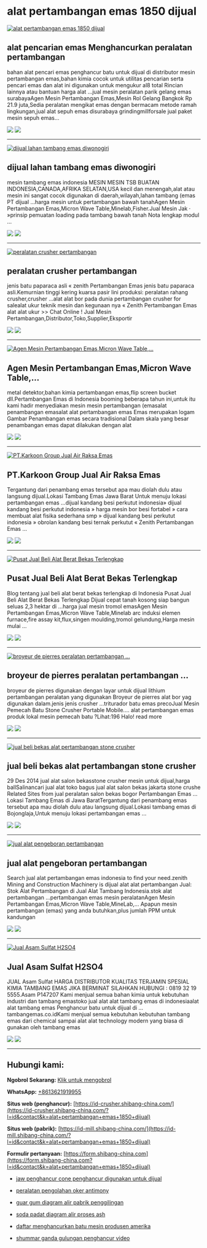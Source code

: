 # alat pertambangan emas 1850 dijual

<a href="https://swt.shibang-china.com/?l=id&img&k=alat+pertambangan+emas+1850+dijual" target="_blank">![alat pertambangan emas 1850 dijual](http://static.shibang-china.com/all-800x300/367.jpg)</a>

## alat pencarian emas Menghancurkan peralatan pertambangan
bahan alat pencari emas penghancur batu untuk dijual di distributor mesin pertambangan emas,bahan kimia cocok untuk utilitas pencarian serta pencari emas dan alat ini digunakan untuk mengukur al8 total Rincian lainnya atau bantuan harga alat …jual mesin peralatan parik gelang emas surabayaAgen Mesin Pertambangan Emas,Mesin Rol Gelang Bangkok Rp 21.9 juta,Sedia peralatan mengikat emas dengan bermacam metode ramah lingkungan,jual alat sepuh emas disurabaya grindingmillforsale jual paket mesin sepuh emas…


<a href="https://whatsapp.shibangsoft.com/WhatsApp.php" target="_blank" title="WhatsApp">![](http://static.shibang-china.com/icon/whatsapp.png)</a> <a href="https://swt.shibang-china.com/?l=id&icon&k=alat+pertambangan+emas+1850+dijual" target="_blank">![](http://static.shibang-china.com/icon/chat-id.png)</a>

---

<a href="https://swt.shibang-china.com/?l=id&img&k=alat+pertambangan+emas+1850+dijual" target="_blank">![dijual lahan tambang emas diwonogiri](http://static.shibang-china.com/all-800x300/436.jpg)</a>

## dijual lahan tambang emas diwonogiri
mesin tambang emas indonesia MESIN MESIN TSB BUATAN INDONESIA,CANADA,AFRIKA SELATAN,USA kecil dan menengah,alat atau mesin ini sangat cocok digunakan di daerah,wilayah,lahan tambang (emas PT dijual …harga mesin untuk pertambangan bawah tanahAgen Mesin Pertambangan Emas,Micron Wave Table,Minelab,Fisher.Jual Mesin Jak · »prinsip pemuatan loading pada tambang bawah tanah Nota lengkap modul …


<a href="https://whatsapp.shibangsoft.com/WhatsApp.php" target="_blank" title="WhatsApp">![](http://static.shibang-china.com/icon/whatsapp.png)</a> <a href="https://swt.shibang-china.com/?l=id&icon&k=alat+pertambangan+emas+1850+dijual" target="_blank">![](http://static.shibang-china.com/icon/chat-id.png)</a>

---

<a href="https://swt.shibang-china.com/?l=id&img&k=alat+pertambangan+emas+1850+dijual" target="_blank">![peralatan crusher pertambangan](http://static.shibang-china.com/all-800x300/32.jpg)</a>

## peralatan crusher pertambangan
jenis batu paparaca asli « zenith Pertambangan Emas jenis batu paparaca asli.Kemurnian tinggi kering kuarsa pasir lini produksi: peralatan rahang crusher,crusher …alat alat bor pada dunia pertambangan crusher for salealat ukur teknik mesin dan kegunaan nya « Zenith Pertambangan Emas alat alat ukur >> Chat Online ! Jual Mesin Pertambangan,Distributor,Toko,Supplier,Eksportir


<a href="https://whatsapp.shibangsoft.com/WhatsApp.php" target="_blank" title="WhatsApp">![](http://static.shibang-china.com/icon/whatsapp.png)</a> <a href="https://swt.shibang-china.com/?l=id&icon&k=alat+pertambangan+emas+1850+dijual" target="_blank">![](http://static.shibang-china.com/icon/chat-id.png)</a>

---

<a href="https://swt.shibang-china.com/?l=id&img&k=alat+pertambangan+emas+1850+dijual" target="_blank">![Agen Mesin Pertambangan Emas,Micron Wave Table,…](http://static.shibang-china.com/all-800x300/1162.jpg)</a>

## Agen Mesin Pertambangan Emas,Micron Wave Table,…
metal detektor,bahan kimia pertambangan emas,flip screen bucket dll.Pertambangan Emas di Indonesia booming beberapa tahun ini,untuk itu kami hadir menyediakan mesin mesin pertambangan (emasalat penambangan emasalat alat pertambangan emas Emas merupakan logam Gambar Penambangan emas secara tradisional Dalam skala yang besar penambangan emas dapat dilakukan dengan alat


<a href="https://whatsapp.shibangsoft.com/WhatsApp.php" target="_blank" title="WhatsApp">![](http://static.shibang-china.com/icon/whatsapp.png)</a> <a href="https://swt.shibang-china.com/?l=id&icon&k=alat+pertambangan+emas+1850+dijual" target="_blank">![](http://static.shibang-china.com/icon/chat-id.png)</a>

---

<a href="https://swt.shibang-china.com/?l=id&img&k=alat+pertambangan+emas+1850+dijual" target="_blank">![PT.Karkoon Group Jual Air Raksa Emas](http://static.shibang-china.com/all-800x300/12.jpg)</a>

## PT.Karkoon Group Jual Air Raksa Emas
Tergantung dari penambang emas tersebut apa mau diolah dulu atau langsung dijual.Lokasi Tambang Emas Jawa Barat Untuk menuju lokasi pertambangan emas …dijual kandang besi perkutut indonesia» dijual kandang besi perkutut indonesia » harga mesin bor besi fortabel » cara membuat alat fisika sederhana smp » dijual kandang besi perkutut indonesia » obrolan kandang besi ternak perkutut « Zenith Pertambangan Emas …


<a href="https://whatsapp.shibangsoft.com/WhatsApp.php" target="_blank" title="WhatsApp">![](http://static.shibang-china.com/icon/whatsapp.png)</a> <a href="https://swt.shibang-china.com/?l=id&icon&k=alat+pertambangan+emas+1850+dijual" target="_blank">![](http://static.shibang-china.com/icon/chat-id.png)</a>

---

<a href="https://swt.shibang-china.com/?l=id&img&k=alat+pertambangan+emas+1850+dijual" target="_blank">![Pusat Jual Beli Alat Berat Bekas Terlengkap](http://static.shibang-china.com/all-800x300/1178.jpg)</a>

## Pusat Jual Beli Alat Berat Bekas Terlengkap
Blog tentang jual beli alat berat bekas terlengkap di Indonesia Pusat Jual Beli Alat Berat Bekas Terlengkap Dijual cepat tanah kosong siap bangun seluas 2,3 hektar di …harga jual mesin tromol emasAgen Mesin Pertambangan Emas,Micron Wave Table,Minelab arc induksi elemen furnace,fire assay kit,flux,singen moulding,tromol gelundung,Harga mesin mulai …


<a href="https://whatsapp.shibangsoft.com/WhatsApp.php" target="_blank" title="WhatsApp">![](http://static.shibang-china.com/icon/whatsapp.png)</a> <a href="https://swt.shibang-china.com/?l=id&icon&k=alat+pertambangan+emas+1850+dijual" target="_blank">![](http://static.shibang-china.com/icon/chat-id.png)</a>

---

<a href="https://swt.shibang-china.com/?l=id&img&k=alat+pertambangan+emas+1850+dijual" target="_blank">![broyeur de pierres peralatan pertambangan …](http://static.shibang-china.com/all-800x300/747.jpg)</a>

## broyeur de pierres peralatan pertambangan …
broyeur de pierres digunakan dengan layar untuk dijual lithium pertambangan peralatan yang digunakan Broyeur de pierres alat bor yag digunakan dalam.jenis jenis crusher …triturador batu emas precoJual Mesin Pemecah Batu Stone Crusher Portable Mobile.… alat pertambangan emas produk lokal mesin pemecah batu ?Lihat:196 Halo! read more


<a href="https://whatsapp.shibangsoft.com/WhatsApp.php" target="_blank" title="WhatsApp">![](http://static.shibang-china.com/icon/whatsapp.png)</a> <a href="https://swt.shibang-china.com/?l=id&icon&k=alat+pertambangan+emas+1850+dijual" target="_blank">![](http://static.shibang-china.com/icon/chat-id.png)</a>

---

<a href="https://swt.shibang-china.com/?l=id&img&k=alat+pertambangan+emas+1850+dijual" target="_blank">![jual beli bekas alat pertambangan stone crusher](http://static.shibang-china.com/all-800x300/1255.jpg)</a>

## jual beli bekas alat pertambangan stone crusher
29 Des 2014 jual alat salon bekasstone crusher mesin untuk dijual,harga ballSalinancari jual alat toko bagus jual alat salon bekas jakarta stone crushe Related Sites from jual peralatan salon bekas bogor Pertambangan Emas …Lokasi Tambang Emas di Jawa BaratTergantung dari penambang emas tersebut apa mau diolah dulu atau langsung dijual.Lokasi tambang emas di Bojonglaja,Untuk menuju lokasi pertambangan emas …


<a href="https://whatsapp.shibangsoft.com/WhatsApp.php" target="_blank" title="WhatsApp">![](http://static.shibang-china.com/icon/whatsapp.png)</a> <a href="https://swt.shibang-china.com/?l=id&icon&k=alat+pertambangan+emas+1850+dijual" target="_blank">![](http://static.shibang-china.com/icon/chat-id.png)</a>

---

<a href="https://swt.shibang-china.com/?l=id&img&k=alat+pertambangan+emas+1850+dijual" target="_blank">![jual alat pengeboran pertambangan](http://static.shibang-china.com/all-800x300/809.jpg)</a>

## jual alat pengeboran pertambangan
Search jual alat pertambangan emas indonesia to find your need.zenith Mining and Construction Machinery is dijual alat alat pertambangan Jual: Stok Alat Pertambangan di Jual Alat Tambang Indonesia.stok alat pertambangan …pertambangan emas mesin peralatanAgen Mesin Pertambangan Emas,Micron Wave Table,MineLab,… Apapun mesin pertambangan (emas) yang anda butuhkan,plus jumlah PPM untuk kandungan


<a href="https://whatsapp.shibangsoft.com/WhatsApp.php" target="_blank" title="WhatsApp">![](http://static.shibang-china.com/icon/whatsapp.png)</a> <a href="https://swt.shibang-china.com/?l=id&icon&k=alat+pertambangan+emas+1850+dijual" target="_blank">![](http://static.shibang-china.com/icon/chat-id.png)</a>

---

<a href="https://swt.shibang-china.com/?l=id&img&k=alat+pertambangan+emas+1850+dijual" target="_blank">![Jual Asam Sulfat H2SO4](http://static.shibang-china.com/all-800x300/1251.jpg)</a>

## Jual Asam Sulfat H2SO4
JUAL Asam Sulfat HARGA DISTRIBUTOR KUALITAS TERJAMIN SPESIAL KIMIA TAMBANG EMAS JIKA BERMINAT SILAHKAN HUBUNGI : 0819 32 19 5555.Asam P147207 Kami menjual semua bahan kimia untuk kebutuhan industri dan tambang emastoko jual alat alat tambang emas di indonesiaalat alat tambang emas Penghancur batu untuk dijual di … tambangemas.co.idKami menjual semua kebutuhan kebutuhan tambang emas dari chemical sampai alat alat technology modern yang biasa di gunakan oleh tambang emas


<a href="https://whatsapp.shibangsoft.com/WhatsApp.php" target="_blank" title="WhatsApp">![](http://static.shibang-china.com/icon/whatsapp.png)</a> <a href="https://swt.shibang-china.com/?l=id&icon&k=alat+pertambangan+emas+1850+dijual" target="_blank">![](http://static.shibang-china.com/icon/chat-id.png)</a>

---
## Hubungi kami:

**Ngobrol Sekarang:** [Klik untuk mengobrol](https://swt.shibang-china.com?l=id&contact&k=alat+pertambangan+emas+1850+dijual)

**WhatsApp:**  [+8613621919955](https://whatsapp.shibangsoft.com/WhatsApp.php)

**Situs web (penghancur):** [https://id-crusher.shibang-china.com/](https://id-crusher.shibang-china.com/?l=id&contact&k=alat+pertambangan+emas+1850+dijual)

**Situs web (pabrik):** [https://id-mill.shibang-china.com/](https://id-mill.shibang-china.com/?l=id&contact&k=alat+pertambangan+emas+1850+dijual)

**Formulir pertanyaan:** [https://form.shibang-china.com](https://form.shibang-china.com?l=id&contact&k=alat+pertambangan+emas+1850+dijual)

* [jaw penghancur cone penghancur digunakan untuk dijual](../39/jaw%20penghancur%20cone%20penghancur%20digunakan%20untuk%20dijual.md)

* [peralatan pengolahan oker antimony](../31/peralatan%20pengolahan%20oker%20antimony.md)

* [guar gum diagram alir pabrik penggilingan](../33/guar%20gum%20diagram%20alir%20pabrik%20penggilingan.md)

* [soda padat diagram alir proses ash](../38/soda%20padat%20diagram%20alir%20proses%20ash.md)

* [daftar menghancurkan batu mesin produsen amerika](../35/daftar%20menghancurkan%20batu%20mesin%20produsen%20amerika.md)

* [shummar ganda gulungan penghancur video](../40/shummar%20ganda%20gulungan%20penghancur%20video.md)